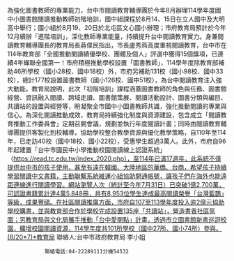 為強化圖書教師的專業能力，台中市閱讀教育輔導團於今年8月辦理114學年度國中小圖書館閱讀推動教師初階培訓，國中組課程於8月14、15日在立人國中及大明高中舉行；國小組於8月19、20日於北屯區文心國小辦理；市府教育局預計於今年12月續辦「進階培訓」，深化教師專業能量，持續提升台中閱讀教育實力。身兼閱讀教育輔導團長的教育局長蔣偉民指出，市長盧秀燕高度重視閱讀教育，台中市在114年教育部「全國推動閱讀績優學校、團體及個人」評選中獲得15個獎項，已連續4年蟬聯全國第一！市府積極推動學校設置「圖書教師」，114學年度除教育部補助46所學校（國小28校、國中18校）外，市府另補助131校（國小98校、國中33校），總計177校設置圖書教師（國小126校、國中51校），為台中閱讀教育注入強大動能。教育局說明，此次「初階培訓」課程涵蓋圖書教師的角色與任務、圖書館經營、資訊融入閱讀、跨域走讀、圖書館策展、閱讀活動設計、圖書分類與編目、共讀站的設置與經營等，盼凝聚全市國中小圖書教師共識，強化推動閱讀的專業與信心。為深化閱讀推動成效，教育局持續強化制度與資源建設，包含成立「閱讀教育推動工作委員會」定期召開會議，規劃並執行年度閱讀計畫；同時由閱讀教育輔導團提供客製化到校輔導，協助學校整合教學資源與優化教學策略，自110年至114年，已走訪40校（國中18校、國小22校），受惠學生超過3萬人。此外，市府自96年起建置「台中市國民中小學推動校園閱讀線上認證系統」（https://read.tc.edu.tw/index_2020.php），至114年已滿17週年，此系統不僅提供台中市的孩子使用，甚至有遠在韓國、大陸地區的華僑、台商，希望孩子持續學習閱讀中文書籍，主動聯繫系統維運小組協助開通帳號，讓孩子們在海外也能遠距連線進行閱讀學習。網站瀏覽人次（統計至今年7月31日）已突破1億2,700萬，可認證書籍累計達4萬5,848冊，共有8,953位學生達成最高閱讀榮譽「台灣藍鵲」等級，成果豐碩。在社區閱讀推廣方面，市府自107至113學年度投入逾2億元協助學校購書，並與教育部合作於學校完成設置135座「共讀站」，營造書香社區氛圍；另教育局與文化局攜手推動「台中愛閱點」計畫，透過市立圖書館新書巡迴校園，擴增校園閱讀資源，114學年度共101所學校（國中27所、國小74所）參與。(8/20*7)*教育局
                聯絡人:台中市政府教育局 李小姐
            
                聯絡電話:04-22289111分機54532
            